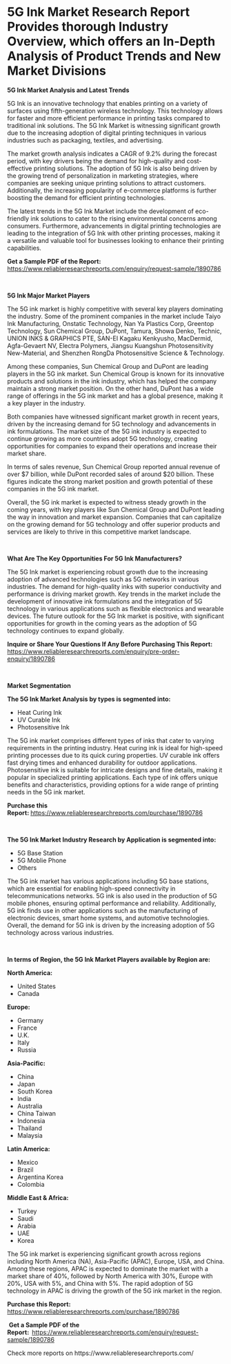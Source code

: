<p><h1>5G Ink Market Research Report Provides thorough Industry Overview, which offers an In-Depth Analysis of Product Trends and New Market Divisions</h1></p><p><strong>5G Ink Market Analysis and Latest Trends</strong></p>
<p><p>5G Ink is an innovative technology that enables printing on a variety of surfaces using fifth-generation wireless technology. This technology allows for faster and more efficient performance in printing tasks compared to traditional ink solutions. The 5G Ink Market is witnessing significant growth due to the increasing adoption of digital printing techniques in various industries such as packaging, textiles, and advertising.</p><p>The market growth analysis indicates a CAGR of 9.2% during the forecast period, with key drivers being the demand for high-quality and cost-effective printing solutions. The adoption of 5G Ink is also being driven by the growing trend of personalization in marketing strategies, where companies are seeking unique printing solutions to attract customers. Additionally, the increasing popularity of e-commerce platforms is further boosting the demand for efficient printing technologies.</p><p>The latest trends in the 5G Ink Market include the development of eco-friendly ink solutions to cater to the rising environmental concerns among consumers. Furthermore, advancements in digital printing technologies are leading to the integration of 5G Ink with other printing processes, making it a versatile and valuable tool for businesses looking to enhance their printing capabilities.</p></p>
<p><strong>Get a Sample PDF of the Report:&nbsp;</strong> <a href="https://www.reliableresearchreports.com/enquiry/request-sample/1890786">https://www.reliableresearchreports.com/enquiry/request-sample/1890786</a></p>
<p>&nbsp;</p>
<p><strong>5G Ink Major Market Players</strong></p>
<p><p>The 5G ink market is highly competitive with several key players dominating the industry. Some of the prominent companies in the market include  Taiyo Ink Manufacturing, Onstatic Technology, Nan Ya Plastics Corp, Greentop Technology, Sun Chemical Group, DuPont, Tamura, Showa Denko, Technic, UNION INKS & GRAPHICS PTE, SAN-EI Kagaku Kenkyusho, MacDermid, Agfa-Gevaert NV, Electra Polymers, Jiangsu Kuangshun Photosensitivity New-Material, and Shenzhen RongDa Photosensitive Science & Technology.</p><p>Among these companies, Sun Chemical Group and DuPont are leading players in the 5G ink market. Sun Chemical Group is known for its innovative products and solutions in the ink industry, which has helped the company maintain a strong market position. On the other hand, DuPont has a wide range of offerings in the 5G ink market and has a global presence, making it a key player in the industry.</p><p>Both companies have witnessed significant market growth in recent years, driven by the increasing demand for 5G technology and advancements in ink formulations. The market size of the 5G ink industry is expected to continue growing as more countries adopt 5G technology, creating opportunities for companies to expand their operations and increase their market share.</p><p>In terms of sales revenue, Sun Chemical Group reported annual revenue of over $7 billion, while DuPont recorded sales of around $20 billion. These figures indicate the strong market position and growth potential of these companies in the 5G ink market.</p><p>Overall, the 5G ink market is expected to witness steady growth in the coming years, with key players like Sun Chemical Group and DuPont leading the way in innovation and market expansion. Companies that can capitalize on the growing demand for 5G technology and offer superior products and services are likely to thrive in this competitive market landscape.</p></p>
<p>&nbsp;</p>
<p><strong>What Are The Key Opportunities For 5G Ink Manufacturers?</strong></p>
<p><p>The 5G Ink market is experiencing robust growth due to the increasing adoption of advanced technologies such as 5G networks in various industries. The demand for high-quality inks with superior conductivity and performance is driving market growth. Key trends in the market include the development of innovative ink formulations and the integration of 5G technology in various applications such as flexible electronics and wearable devices. The future outlook for the 5G Ink market is positive, with significant opportunities for growth in the coming years as the adoption of 5G technology continues to expand globally.</p></p>
<p><strong>Inquire or Share Your Questions If Any Before Purchasing This Report:</strong> <a href="https://www.reliableresearchreports.com/enquiry/pre-order-enquiry/1890786">https://www.reliableresearchreports.com/enquiry/pre-order-enquiry/1890786</a></p>
<p>&nbsp;</p>
<p><strong>Market Segmentation</strong></p>
<p><strong>The 5G Ink Market Analysis by types is segmented into:</strong></p>
<p><ul><li>Heat Curing Ink</li><li>UV Curable Ink</li><li>Photosensitive Ink</li></ul></p>
<p><p>The 5G ink market comprises different types of inks that cater to varying requirements in the printing industry. Heat curing ink is ideal for high-speed printing processes due to its quick curing properties. UV curable ink offers fast drying times and enhanced durability for outdoor applications. Photosensitive ink is suitable for intricate designs and fine details, making it popular in specialized printing applications. Each type of ink offers unique benefits and characteristics, providing options for a wide range of printing needs in the 5G ink market.</p></p>
<p><strong>Purchase this Report:&nbsp;</strong><a href="https://www.reliableresearchreports.com/purchase/1890786">https://www.reliableresearchreports.com/purchase/1890786</a></p>
<p>&nbsp;</p>
<p><strong>The 5G Ink Market Industry Research by Application is segmented into:</strong></p>
<p><ul><li>5G Base Station</li><li>5G Moblie Phone</li><li>Others</li></ul></p>
<p><p>The 5G ink market has various applications including 5G base stations, which are essential for enabling high-speed connectivity in telecommunications networks. 5G ink is also used in the production of 5G mobile phones, ensuring optimal performance and reliability. Additionally, 5G ink finds use in other applications such as the manufacturing of electronic devices, smart home systems, and automotive technologies. Overall, the demand for 5G ink is driven by the increasing adoption of 5G technology across various industries.</p></p>
<p>&nbsp;</p>
<p><strong>In terms of Region, the 5G Ink Market Players available by Region are:</strong></p>
<p>
    <p> <strong> North America: </strong>
        <ul>
            <li>United States</li>
            <li>Canada</li>
        </ul>
        </p> 
    <p> <strong> Europe: </strong>
        <ul>
            <li>Germany</li>
            <li>France</li>
            <li>U.K.</li>
            <li>Italy</li>
            <li>Russia</li>
        </ul>
        </p> 
    <p> <strong> Asia-Pacific: </strong>
        <ul>
            <li>China</li>
            <li>Japan</li>
            <li>South Korea</li>
            <li>India</li>
            <li>Australia</li>
            <li>China Taiwan</li>
            <li>Indonesia</li>
            <li>Thailand</li>
            <li>Malaysia</li>
        </ul>
        </p> 
    <p> <strong> Latin America: </strong>
        <ul>
            <li>Mexico</li>
            <li>Brazil</li>
            <li>Argentina Korea</li>
            <li>Colombia</li>
        </ul>
        </p> 
    <p> <strong> Middle East & Africa: </strong>
        <ul>
            <li>Turkey</li>
            <li>Saudi</li>
            <li>Arabia</li>
            <li>UAE</li>
            <li>Korea</li>
        </ul>
    </p>
    </p>
<p><p>The 5G ink market is experiencing significant growth across regions including North America (NA), Asia-Pacific (APAC), Europe, USA, and China. Among these regions, APAC is expected to dominate the market with a market share of 40%, followed by North America with 30%, Europe with 20%, USA with 5%, and China with 5%. The rapid adoption of 5G technology in APAC is driving the growth of the 5G ink market in the region.</p></p>
<p><strong>Purchase this Report: </strong><a href="https://www.reliableresearchreports.com/purchase/1890786">https://www.reliableresearchreports.com/purchase/1890786</a></p>
<p>&nbsp;<strong>Get a Sample PDF of the Report:&nbsp;&nbsp;</strong><a href="https://www.reliableresearchreports.com/enquiry/request-sample/1890786">https://www.reliableresearchreports.com/enquiry/request-sample/1890786</a></p>
<p><strong></strong></p>
<p>Check more reports on https://www.reliableresearchreports.com/</p>